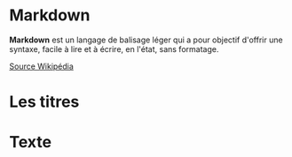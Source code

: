 # Markdown

**Markdown** est un langage de balisage léger qui a pour objectif d'offrir une syntaxe, facile à lire et à écrire, en l'état, sans formatage.

[Source Wikipédia](https://fr.wikipedia.org/wiki/Markdown)

# Les titres 

# Texte

